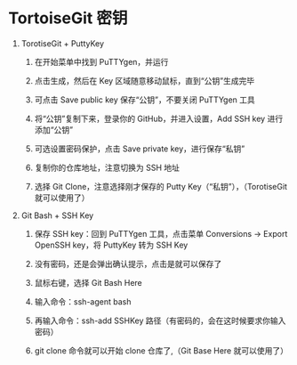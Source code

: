 # TortoiseGit 密钥

1.  TorotiseGit + PuttyKey

    1.  在开始菜单中找到 PuTTYgen，并运行

    2.  点击生成，然后在 Key 区域随意移动鼠标，直到“公钥”生成完毕

    3.  可点击 Save public key 保存“公钥”，不要关闭 PuTTYgen 工具

    4.  将“公钥”复制下来，登录你的 GitHub，并进入设置，Add SSH key 进行添加“公钥”

    5.  可选设置密码保护，点击 Save private key，进行保存“私钥”

    6.  复制你的仓库地址，注意切换为 SSH 地址

    7.  选择 Git Clone，注意选择刚才保存的 Putty Key（“私钥”），（TorotiseGit 就可以使用了）

2.  Git Bash + SSH Key

    1.  保存 SSH key：回到 PuTTYgen 工具，点击菜单 Conversions -> Export OpenSSH key，将 PuttyKey 转为 SSH Key

    2.  没有密码，还是会弹出确认提示，点击是就可以保存了

    3.  鼠标右键，选择 Git Bash Here

    4.  输入命令：ssh-agent bash

    5.  再输入命令：ssh-add SSHKey 路径（有密码的，会在这时候要求你输入密码）

    6.  git clone 命令就可以开始 clone 仓库了,（Git Base Here 就可以使用了）
